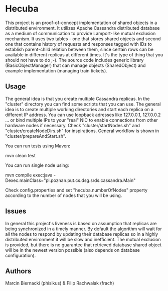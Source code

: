 # Hecuba

This project is an proof-of-concept implementation of shared objects in a distributed environment. It utilizes Apache Cassandra distributed database as a medium of communication to provide Lamport-like mutual exclusion mechanism. It uses two tables - one that stores shared objects and second one that contains history of requests and responses tagged with IDs to establish parent-child relation between them, since certain rows can be available in different replicas at different times. It's the type of thing that you should not have to do ;-). The source code includes generic library (BasicObjectManager) that can manage objects (SharedObject) and example implementation (managing train tickets).

## Usage
The general idea is that you create multiple Cassandra replicas. In the "cluster" directory you can find some scripts that you can use. The general idea is to create multiple working directories and start each replica on a different IP address. You can use loopback adresses like 127.0.0.1, 127.0.0.2 ... or bind multiple IPs to your "real" NIC to enable connections from other hardware nodes if necessary. Check "cluster/startNodes.sh" and "cluster/createNodeDirs.sh" for inspirations. General workflow is shown in "cluster/prepareAndStart.sh".

You can run tests using Maven:

  mvn clean test

You can run single node using:

  mvn compile exec:java -Dexec.mainClass="pl.poznan.put.cs.dsg.srds.cassandra.Main"

Check config.properties and set "hecuba.numberOfNodes" property according to the number of nodes that you will be using.

## Issues

In general this project's liveness is based on assumption that replicas are being synchronized in a timely manner. By default the algorithm will wait for all the nodes to respond by updating their database replicas so in a highly distributed environment it will be slow and inefficient. The mutual exclusion is provided, but there is no guarantee that retrieved database shared object will be in the newest version possible (also depends on database configuration).

## Authors

Marcin Biernacki (phisikus) & Filip Rachwalak (frach)
